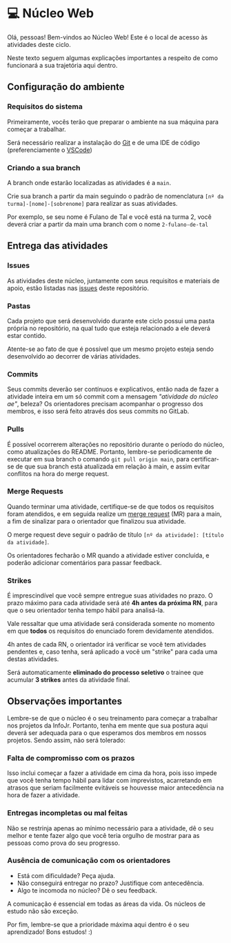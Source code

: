 # 💻 Núcleo Web

Olá, pessoas! Bem-vindos ao Núcleo Web! Este é o local de acesso às atividades deste ciclo.

Neste texto seguem algumas explicações importantes a respeito de como funcionará a sua trajetória aqui dentro.


## Configuração do ambiente

### Requisitos do sistema

Primeiramente, vocês terão que preparar o ambiente na sua máquina para começar a trabalhar. 

Será necessário realizar a instalação do [Git](https://git-scm.com/downloads) e de uma IDE de código (preferenciamente o [VSCode](https://code.visualstudio.com/download))

### Criando a sua branch

A branch onde estarão localizadas as atividades é a `main`.

Crie sua branch a partir da main seguindo o padrão de nomenclatura `[nº da turma]-[nome]-[sobrenome]` para realizar as suas atividades.

Por exemplo, se seu nome é Fulano de Tal e você está na turma 2, você deverá criar a partir da main uma branch com o nome `2-fulano-de-tal`

## Entrega das atividades

### Issues

As atividades deste núcleo, juntamente com seus requisitos e materiais de apoio, estão listadas nas [issues](https://gitlab.com/InfoJrUFBA/nucleos/2023/2-ciclo/web/-/issues) deste repositório. 

### Pastas

Cada projeto que será desenvolvido durante este ciclo possui uma pasta própria no repositório, na qual tudo que esteja relacionado a ele deverá estar contido. 

Atente-se ao fato de que é possível que um mesmo projeto esteja sendo desenvolvido ao decorrer de várias atividades.

### Commits

Seus commits deverão ser contínuos e explicativos, então nada de fazer a atividade inteira em um só commit com a mensagem *"atividade do núcleo ae"*, beleza? Os orientadores precisam acompanhar o progresso dos membros, e isso será feito através dos seus commits no GitLab.

### Pulls

É possível ocorrerem alterações no repositório durante o período do núcleo, como atualizações do README. Portanto, lembre-se periodicamente de executar em sua branch o comando `git pull origin main`, para certificar-se de que sua branch está atualizada em relação à main, e assim evitar conflitos na hora do merge request.

### Merge Requests

Quando terminar uma atividade, certifique-se de que todos os requisitos foram atendidos, e em seguida realize um [merge request](https://gitlab.com/InfoJrUFBA/nucleos/2023/2-ciclo/web/-/merge_requests) (MR) para a main, a fim de sinalizar para o orientador que finalizou sua atividade. 

O merge request deve seguir o padrão de título `[nº da atividade]: [título da atividade]`.

Os orientadores fecharão o MR quando a atividade estiver concluída, e poderão adicionar comentários para passar feedback.

### Strikes

É imprescindível que você sempre entregue suas atividades no prazo. O prazo máximo para cada atividade será até **4h antes da próxima RN**, para que o seu orientador tenha tempo hábil para analisá-la.

Vale ressaltar que uma atividade será considerada somente no momento em que **todos** os requisitos do enunciado forem devidamente atendidos.

4h antes de cada RN, o orientador irá verificar se você tem atividades pendentes e, caso tenha, será aplicado a você um "strike" para cada uma destas atividades.

Será automaticamente **eliminado do processo seletivo** o trainee que acumular **3 strikes** antes da atividade final.

## Observações importantes

Lembre-se de que o núcleo é o seu treinamento para começar a trabalhar nos projetos da InfoJr. Portanto, tenha em mente que sua postura aqui deverá ser adequada para o que esperamos dos membros em nossos projetos. Sendo assim, não será tolerado:

### Falta de compromisso com os prazos

Isso inclui começar a fazer a atividade em cima da hora, pois isso impede que você tenha tempo hábil para lidar com imprevistos, acarretando em atrasos que seriam facilmente evitáveis se houvesse maior antecedência na hora de fazer a atividade.

### Entregas incompletas ou mal feitas

Não se restrinja apenas ao mínimo necessário para a atividade, dê o seu melhor e tente fazer algo que você teria orgulho de mostrar para as pessoas como prova do seu progresso.

### Ausência de comunicação com os orientadores

- Está com dificuldade? Peça ajuda.
- Não conseguirá entregar no prazo? Justifique com antecedência.
- Algo te incomoda no núcleo? Dê o seu feedback.

A comunicação é essencial em todas as áreas da vida. Os núcleos de estudo não são exceção.

Por fim, lembre-se que a prioridade máxima aqui dentro é o seu aprendizado! Bons estudos! :)

